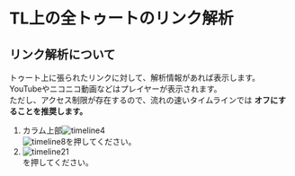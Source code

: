 # TL上の全トゥートのリンク解析

## リンク解析について
トゥート上に張られたリンクに対して、解析情報があれば表示します。  
YouTubeやニコニコ動画などはプレイヤーが表示されます。  
ただし、アクセス制限が存在するので、流れの速いタイムラインでは __オフにすることを推奨します。__

1. カラム上部![timeline4](https://dl.thedesk.top/media/timeline4.PNG)  
![timeline8](https://dl.thedesk.top/media/timeline8.PNG)を押してください。
1.  ![timeline21](https://dl.thedesk.top/media/timeline21.PNG)  
を押してください。
